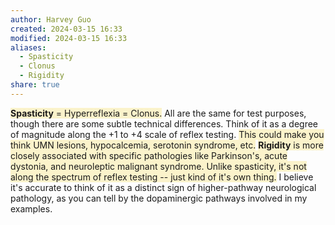 ```yaml
---
author: Harvey Guo
created: 2024-03-15 16:33
modified: 2024-03-15 16:33
aliases:
  - Spasticity
  - Clonus
  - Rigidity
share: true
---
```


<span style="background:rgba(240, 200, 0, 0.2)">**Spasticity** = Hyperreflexia = Clonus.</span> All are the same for test purposes, though there are some subtle technical differences. Think of it as a degree of magnitude along the +1 to +4 scale of reflex testing. <span style="background:rgba(240, 200, 0, 0.2)">This could make you think UMN lesions, hypocalcemia, serotonin syndrome, etc.</span>
<span style="background:rgba(240, 200, 0, 0.2)">**Rigidity** is more closely associated with specific pathologies like Parkinson's, acute dystonia, and neuroleptic malignant syndrome. Unlike spasticity, it's not along the spectrum of reflex testing -- just kind of it's own thing.</span> I believe it's accurate to think of it as a distinct sign of higher-pathway neurological pathology, as you can tell by the dopaminergic pathways involved in my examples.
